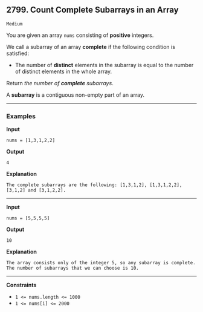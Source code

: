 
## 2799. Count Complete Subarrays in an Array

`Medium`

<p>You are given an array <code>nums</code> consisting of <strong>positive</strong> integers.</p>

<p>We call a subarray of an array <strong>complete</strong> if the following condition is satisfied:</p>

<ul>
	<li>The number of <strong>distinct</strong> elements in the subarray is equal to the number of distinct elements in the whole array.</li>
</ul>

<p>Return <em>the number of <strong>complete</strong> subarrays</em>.</p>

<p>A <strong>subarray</strong> is a contiguous non-empty part of an array.</p>

---

### Examples


**Input**
```
nums = [1,3,1,2,2]
```

**Output**
```
4
```

**Explanation**
```
The complete subarrays are the following: [1,3,1,2], [1,3,1,2,2], [3,1,2] and [3,1,2,2].
```

---

**Input**
```
nums = [5,5,5,5]
```

**Output**
```
10
```

**Explanation**
```
The array consists only of the integer 5, so any subarray is complete. The number of subarrays that we can choose is 10.
```

---

**Constraints**

<ul>
	<li><code>1 &lt;= nums.length &lt;= 1000</code></li>
	<li><code>1 &lt;= nums[i] &lt;= 2000</code></li>
</ul>
